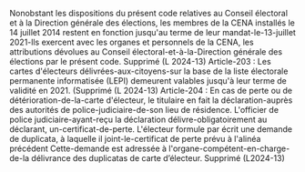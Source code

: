 Nonobstant les dispositions du présent code relatives au Conseil électoral et à la Direction générale des élections, les membres de la CENA installés le 14 juillet 2014 restent en fonction jusqu'au terme de leur mandat-le-13-juillet 2021-lls exercent avec les organes et personnels de la CENA, les attributions dévolues au Conseil électoral-et-à-la-Direction générale des élections par le présent code. Supprimé (L 2024-13)
Article-203 : Les cartes d'électeurs délivrées-aux-citoyens-sur la base de la liste électorale permanente informatisée (LEPI) demeurent valables jusqu'à leur terme de validité en 2021. (Supprimé (L 2024-13)
Article-204 : En cas de perte ou de détérioration-de-la-carte d'électeur, le titulaire en fait la déclaration-auprès des autorités de police-judiciaire-de-son lieu de résidence. L'officier de police judiciaire-ayant-reçu la déclaration délivre-obligatoirement au déclarant, un-certificat-de-perte.
L'électeur formule par écrit une demande de duplicata, à laquelle il joint-le-certificat de perte prévu à l'alinéa précédent Cette-demande est adressée à l'organe-compétent-en-charge-de-la délivrance des duplicatas de carte d’électeur. Supprimé (L2024-13)